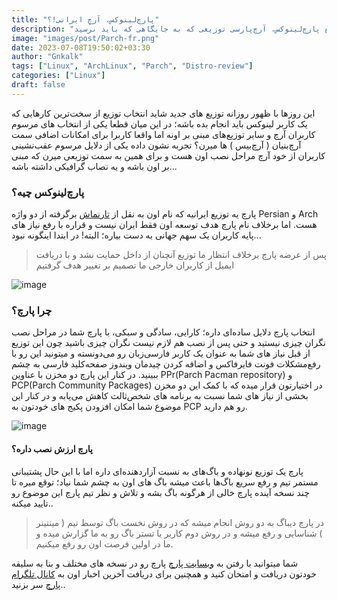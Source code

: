 ```yaml
---
title: "پارچ‌لینوکس، آرچِ ایرانی!؟"
description: "نگاهی به توزیع پارچ‌لینوکس، آرچ‌پارسی توزیعی که به جایگاهی که باید نرسید..."
image: "images/post/Parch-fr.png"
date: 2023-07-08T19:50:02+03:30
author: "Gnkalk"
tags: ["Linux", "ArchLinux", "Parch", "Distro-review"]
categories: ["Linux"]
draft: false
---
```



این روز‌ها با ظهور روزانه توزیع های جدید شاید انتخاب توزیع از سخت‌ترین کارهایی که یک کاربر لینوکس باید انجام بده باشه؛ در این میان قطعا یکی از انتخاب های مرسوم کاربران آرچ و سایر توزیع‌های مبنی بر اونه اما واقعا کاربرا برای امکانات اضافی سمت آرچ‌بنیان ( آرچ‌بیس ) ها میرن؟ تجربه نشون داده یکی از دلایل مرسوم عقب‌نشینی کاربران از خود آرچ مراحل نصب اون هست و برای همین به سمت توزیعی میرن که مبنی بر اون باشه و یه نصاب گرافیکی داشته باشه...

### پارچ‌لینوکس چیه؟
پارچ یه توزیع ایرانیه که نام اون به نقل از [تارنماش](https://parchlinux.ir) برگرفته از دو واژه Persian و Arch هست. اما برخلاف نام پارچ هدف توسعه اون فقط ایران نیست و قراره با رفع نیاز های پایه کاربران یک سهم جهانی به دست بیاره؛ البته! در ابتدا اینگونه نبود...


> پس از عرضه پارچ برخلاف انتظار ما توزیع آنچنان از داخل حمایت نشد و با دریافت ایمیل از کاربران خارجی ما تصمیم بر تغییر هدف گرفتیم

![image](/images/post/Parch-fr/1.png)

### چرا پارچ؟
انتخاب پارچ دلایل ساده‌ای داره؛ کارایی، سادگی و سبکی، با پارچ شما در مراحل نصب نگران چیزی نیستید و حتی پس از نصب هم لازم نیست نگران چیزی باشید چون این توزیع از قبل نیاز های شما به عنوان یک کاربر فارسی‌زبان رو می‌دونسته و میتونید این رو با رفع‌مشکلات فونت فایرفاکس و اضافه کردن چیدمان ویندوز صفحه‌کلید فارسی به چشم ببینید. در کنار این پارچ دو مخزن با عناوین PPr(Parch Pacman repository) و PCP(Parch Community Packages) در اختیارتون قرار میده که با کمک این دو مخزن بخشی از نیاز های شما نسبت به برنامه های شخص‌ثالث کاهش می‌یابه و در کنار این موضوع شما امکان افزودن پکیج های خودتون به PCP رو هم دارید.

![image](/images/post/Parch-fr/2.png)

#### پارچ ارزش نصب داره؟
پارچ یک توزیع نونهاده و باگ‌های به نسبت آزار‌دهنده‌ای داره اما با این حال پشتیبانی مستمر تیم و رفع سریع باگ‌ها باعث میشه باگ های اون به چشم شما نیاد؛ توقع میره تا چند نسخه آینده پارچ خالی از هرگونه باگ بشه و تلاش و نظر تیم پارچ این موضوع رو تایید میکنه..


> در پارچ دیباگ به دو روش انجام میشه که در روش نخست باگ توسط تیم ( مینتینر ) شناسایی و رفع میشه و در روش دوم کاربر یا تستر باگ رو به ما گزارش میده و ما در اولین فرصت اون رو رفع میکنیم.

شما میتوانید با رفتن به [وبسایت پارچ](https://parchlinux.ir) پارچ رو در نسخه های مختلف و بنا به سلیقه خودتون دریافت و امتحان کنید و همچنین برای دریافت آخرین اخبار اون به [کانال تلگرام پارچ](https://t.me/parchlinux) سر بزنید..
